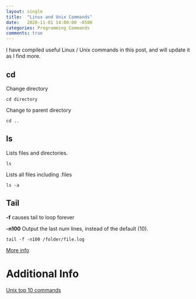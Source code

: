 ```yaml
---
layout: single
title:  "Linux and Unix Commands"
date:   2020-11-01 14:00:00 -0500
categories: Programming Commands
comments: true
---
```


I have compiled useful Linux / Unix commands in this post, and will update it as I find more.

## cd

Change directory

```
cd directory
```

Change to parent directory

```
cd ..
```

## ls

Lists files and directories.

```
ls
```

Lists all files including .files

```
ls -a
```

## Tail

**-f** causes tail to loop forever

**-n100** Output the last *num* lines, instead of the default (10).

```
tail -f -n100 /folder/file.log
```

[More info](https://www.computerhope.com/unix/utail.htm)

# Additional Info

[Unix top 10 commands](https://www.computerhope.com/unixtop1.htm)
